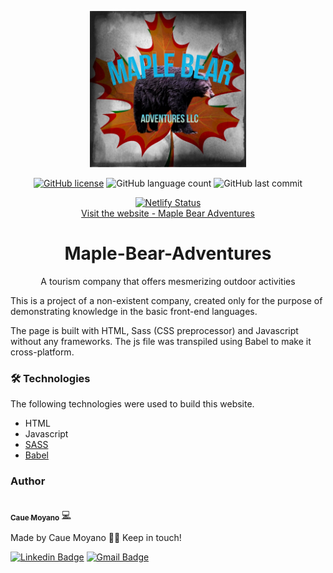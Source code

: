 <p align="center">
<img alt="maple bear logo" src="https://github.com/cauegarcia/Maple-Bear-Adventures/blob/main/images/maplePNG.jpg" width="250" height="250">
</p>

<p align="center">
<a href="https://github.com/cauegarcia/Maple-Bear-Adventures/blob/main/LICENSE"><img alt="GitHub license" src="https://img.shields.io/github/license/cauegarcia/Maple-Bear-Adventures"></a>
<img alt="GitHub language count" src="https://img.shields.io/github/languages/count/cauegarcia/Maple-Bear-Adventures">
<img alt="GitHub last commit" src="https://img.shields.io/github/last-commit/cauegarcia/Maple-Bear-Adventures">
</p>
<p align="center">
 <a href="https://maple-bear.netlify.app/"><img alt="Netlify Status" src="https://api.netlify.com/api/v1/badges/04a192ec-ae83-49ab-8245-c157d07e6a85/deploy-status"></a><br>
 <a href="https://maple-bear.netlify.app/">Visit the website - Maple Bear Adventures</a>
</p>

<h1 align="center">Maple-Bear-Adventures</h1>
<p align="center">A tourism company that offers mesmerizing outdoor activities</p>
<p>This is a project of a non-existent company, created only for the purpose of demonstrating knowledge in the basic front-end languages.</p>
<p>The page is built with HTML, Sass (CSS preprocessor) and Javascript without any frameworks. The js file was transpiled using Babel to make it cross-platform.</p>


### 🛠 Technologies

The following technologies were used to build this website.

- HTML
- Javascript
- [SASS](https://sass-lang.com/)
- [Babel](https://babeljs.io/)


### Author

<a href="#">
 <img style="border-radius: 50%;" src="https://github.com/cauegarcia.png" width="100px;" alt=""/>
 <br />
 <sub><b>Caue Moyano</b></sub></a> 
 <a href="#" title="Caue Moyano's Website">💻</a>


Made by Caue Moyano 👋🏽 Keep in touch!

[![Linkedin Badge](https://img.shields.io/badge/-Caue-blue?style=flat-square&logo=Linkedin&logoColor=white&link=https://www.linkedin.com/in/caue-garcia-moyano-758203142/)](https://www.linkedin.com/in/caue-garcia-moyano-758203142/) 
[![Gmail Badge](https://img.shields.io/badge/-cauegmoyano@gmail.com-c14438?style=flat-square&logo=Gmail&logoColor=white&link=mailto:cauegmoyano@gmail.com)](mailto:cauegmoyano@gmail.com)



